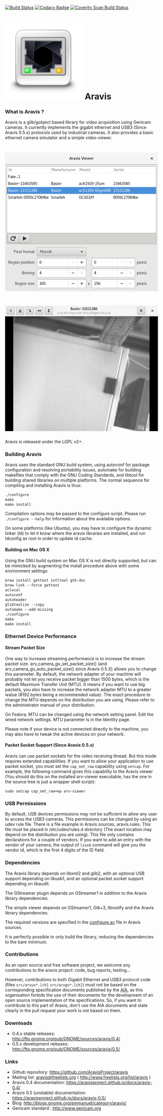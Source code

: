 [![Build Status](https://travis-ci.org/AravisProject/aravis.svg?branch=master)](https://travis-ci.org/AravisProject/aravis)
[![Codacy Badge](https://api.codacy.com/project/badge/Grade/fa7d9c88e5594d709ab44e8bad01a569)](https://www.codacy.com/app/EmmanuelP/aravis?utm_source=github.com&amp;utm_medium=referral&amp;utm_content=AravisProject/aravis&amp;utm_campaign=Badge_Grade)
[![Coverity Scan Build Status](https://scan.coverity.com/projects/aravisproject-aravis/badge.svg)](https://scan.coverity.com/projects/aravisproject-aravis)

# ![](viewer/icons/gnome/256x256/apps/aravis.png) Aravis

### What is Aravis ?

Aravis is a glib/gobject based library for video acquisition using Genicam cameras. It currently implements the gigabit ethernet and USB3 (Since Aravis 0.5.x) protocols used by industrial cameras. It also provides a basic ethernet camera simulator and a simple video viewer.

# ![](viewer/data/aravis.png)
# ![](viewer/data/aravis-video.png)

Aravis is released under the LGPL v2+.

### Building Aravis

Aravis uses the standard GNU build system, using autoconf for package configuration and resolving portability issues, automake for building makefiles that comply with the GNU Coding Standards, and libtool for building shared libraries on multiple platforms. The normal sequence for compiling and installing Aravis is thus:

```
./configure
make
make install
```

Compilation options may be passed to the configure script. Please run `./configure --help` for information about the available options.

On some platforms (like Ubuntu), you may have to configure the dynamic linker (ld) to let it know where the aravis libraries are installed, and run ldconfig as root in order to update ld cache.

#### Building on Mac OS X

Using the GNU build system on Mac OS X is not directly supported, but can be mimicked by augmenting the install procedure above with some environment settings:

```
brew install gettext intltool gtk-doc
brew link --force gettext
aclocal
autoconf
autoheader
glibtoolize --copy
automake --add-missing
./configure
make
make install
```

### Ethernet Device Performance

#### Stream Packet Size

One way to increase streaming performance is to increase the stream packet size. arv_camera_gv_set_packet_size() (and arv_camera_gv_auto_packet_size() since Aravis 0.5.X) allows you to change this parameter. By default, the network adapter of your machine will probably not let you receive packet bigger than 1500 bytes, which is the default Maximum Transfer Unit (MTU). It means if you want to use big packets, you also have to increase the network adapter MTU to a greater walue (8192 bytes being a recommended value). The exact procedure to change the MTU depends on the distribution you are using. Please refer to the administrator manual of your distribution.

On Fedora, MTU can be changed using the network setting panel. Edit the wired network settings. MTU parameter is in the Identity page.

Please note if your device is not connected directly to the machine, you may also have to tweak the active devices on your network.

#### Packet Socket Support (Since Aravis 0.5.x)

Aravis can use packet sockets for the video receiving thread. But this mode requires extended capabilities. If you want to allow your application to use packet socket, you must set the `cap_net_raw` capability using `setcap`. For example, the following command gives this capability to the Aravis viewer (You should do this on the installed arv-viewer executable, has the one in the source tree is just a wrapper shell script):

```
sudo setcap cap_net_raw+ep arv-viewer
```

### USB Permissions

By default, USB devices permissions may not be sufficient to allow any user to access the USB3 cameras. This permissions can be changed by using an udev rule file. There is a file example in Aravis sources, aravis.rules. This file must be placed in /etc/udev/rules.d directory (The exact location may depend on the distribution you are using). This file only contains declarations for a couple of vendors. If you want to add an entry with the vendor of your camera, the output of `lsusb` command will give you the vendor id, which is the first 4 digits of the ID field.

### Dependencies

The Aravis library depends on libxml2 and glib2, with an optional USB support depending on libusb1, and an optional packet socket support depending on libaudit.

The GStreamer plugin depends on GStreamer1 in addition to the Aravis library dependencies.

The simple viewer depends on GStreamer1, Gtk+3, libnotify and the Aravis library dependencies.

The required versions are specified in the [configure.ac](https://github.com/AravisProject/aravis/blob/master/configure.ac#L67) file in Aravis sources.

It is perfectly possible to only build the library, reducing the dependencies to the bare minimum.

### Contributions

As an open source and free software project, we welcome any contributions to the aravis project: code, bug reports, testing...

However, contributions to both Gigabit Ethernet and USB3 protocol code (files `src/arvuv*.[ch]` `src/arvgv*.[ch]`) must not be based on the corresponding specification documents published by the [AIA](http://http://www.visiononline.org/), as this organisation forbids the use of their documents for the development of an open source implementation of the specifications. So, if you want to contribute to this part of Aravis, don't use the AIA documents and state clearly in the pull request your work is not based on them.

### Downloads

* 0.4.x stable releases: http://ftp.gnome.org/pub/GNOME/sources/aravis/0.4/
* 0.5.x development releases: http://ftp.gnome.org/pub/GNOME/sources/aravis/0.5/

### Links

* Github repository: https://github.com/AravisProject/aravis
* Mailing list: aravis@freelists.org ( http://www.freelists.org/list/aravis )
* Aravis 0.4 documentation: https://aravisproject.github.io/docs/aravis-0.4/
* Aravis 0.5 (unstable) documentation: https://aravisproject.github.io/docs/aravis-0.5/
* Blog: http://blogs.gnome.org/emmanuel/category/aravis/
* Genicam standard : http://www.genicam.org

